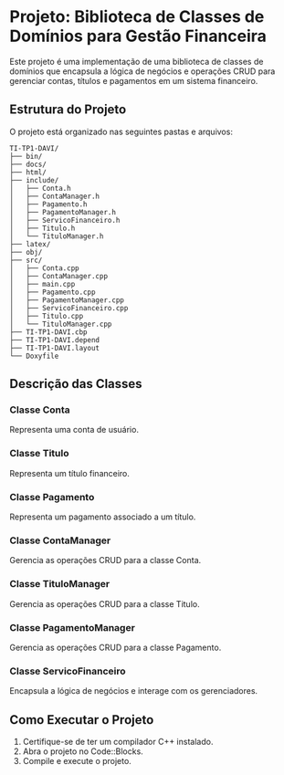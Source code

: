 
# Projeto: Biblioteca de Classes de Domínios para Gestão Financeira

Este projeto é uma implementação de uma biblioteca de classes de domínios que encapsula a lógica de negócios e operações CRUD para gerenciar contas, títulos e pagamentos em um sistema financeiro.

## Estrutura do Projeto

O projeto está organizado nas seguintes pastas e arquivos:

```
TI-TP1-DAVI/
├── bin/
├── docs/
├── html/
├── include/
│   ├── Conta.h
│   ├── ContaManager.h
│   ├── Pagamento.h
│   ├── PagamentoManager.h
│   ├── ServicoFinanceiro.h
│   ├── Titulo.h
│   └── TituloManager.h
├── latex/
├── obj/
├── src/
│   ├── Conta.cpp
│   ├── ContaManager.cpp
│   ├── main.cpp
│   ├── Pagamento.cpp
│   ├── PagamentoManager.cpp
│   ├── ServicoFinanceiro.cpp
│   ├── Titulo.cpp
│   └── TituloManager.cpp
├── TI-TP1-DAVI.cbp
├── TI-TP1-DAVI.depend
├── TI-TP1-DAVI.layout
└── Doxyfile
```

## Descrição das Classes

### Classe Conta

Representa uma conta de usuário.

### Classe Titulo

Representa um título financeiro.

### Classe Pagamento

Representa um pagamento associado a um título.

### Classe ContaManager

Gerencia as operações CRUD para a classe Conta.

### Classe TituloManager

Gerencia as operações CRUD para a classe Titulo.

### Classe PagamentoManager

Gerencia as operações CRUD para a classe Pagamento.

### Classe ServicoFinanceiro

Encapsula a lógica de negócios e interage com os gerenciadores.

## Como Executar o Projeto

1. Certifique-se de ter um compilador C++ instalado.
2. Abra o projeto no Code::Blocks.
3. Compile e execute o projeto.
